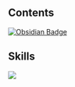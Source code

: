## Contents
<a href="https://publish.obsidian.md/imhungry2/">
  <img src="https://img.shields.io/badge/Obsidian-%237C3AED?style=flat-square&logo=Obsidian&logoColor=white" alt="Obsidian Badge"/>
</a>



## Skills
<img src="https://img.shields.io/badge/java-007396?style=flat-square&logo=Java&logoColor=white"/>
